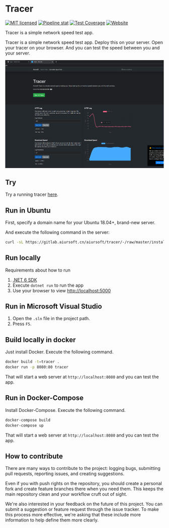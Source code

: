 # Tracer

[![MIT licensed](https://img.shields.io/badge/license-MIT-blue.svg)](https://gitlab.aiursoft.cn/aiursoft/tracer/-/blob/master/LICENSE)
[![Pipeline stat](https://gitlab.aiursoft.cn/aiursoft/tracer/badges/master/pipeline.svg)](https://gitlab.aiursoft.cn/aiursoft/tracer/-/pipelines)
[![Test Coverage](https://gitlab.aiursoft.cn/aiursoft/tracer/badges/master/coverage.svg)](https://gitlab.aiursoft.cn/aiursoft/tracer/-/pipelines)
[![Website](https://img.shields.io/website?url=https%3A%2F%2Ftracer.aiursoft.com%2F)](https://tracer.aiursoft.com)

Tracer is a simple network speed test app.

Tracer is a simple network speed test app. Deploy this on your server. Open your tracer on your browser. And you can test the speed between you and your server.

![overview](./screenshot.png)

## Try

Try a running tracer [here](https://tracer.aiursoft.com).

## Run in Ubuntu

First, specify a domain name for your Ubuntu 18.04+, brand-new server.

And execute the following command in the server:

```bash
curl -sL https://gitlab.aiursoft.cn/aiursoft/tracer/-/raw/master/install.sh | sudo bash -s http://tracer.local
```

## Run locally

Requirements about how to run

1. [.NET 6 SDK](http://dot.net/)
2. Execute `dotnet run` to run the app
3. Use your browser to view [http://localhost:5000](http://localhost:5000)

## Run in Microsoft Visual Studio

1. Open the `.sln` file in the project path.
2. Press `F5`.

## Build locally in docker

Just install Docker. Execute the following command.

```bash
docker build -t=tracer .
docker run -p 8080:80 tracer
```

That will start a web server at `http://localhost:8080` and you can test the app.

## Run in Docker-Compose

Install Docker-Compose. Execute the following command.

```bash
docker-compose build
docker-compose up
```

That will start a web server at `http://localhost:8080` and you can test the app.

## How to contribute

There are many ways to contribute to the project: logging bugs, submitting pull requests, reporting issues, and creating suggestions.

Even if you with push rights on the repository, you should create a personal fork and create feature branches there when you need them. This keeps the main repository clean and your workflow cruft out of sight.

We're also interested in your feedback on the future of this project. You can submit a suggestion or feature request through the issue tracker. To make this process more effective, we're asking that these include more information to help define them more clearly.
